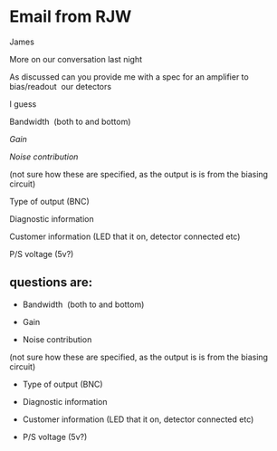 # Email from RJW

James

More on our conversation last night

As discussed can you provide me with a spec for an amplifier to bias/readout  our detectors

I guess

Bandwidth  (both to and bottom)

_Gain_

_Noise contribution_

(not sure how these are specified, as the output is is from the biasing circuit)

Type of output (BNC)

Diagnostic information

Customer information (LED that it on, detector connected etc)

P/S voltage (5v?)

  
## questions are:

- Bandwidth  (both to and bottom)

- Gain

- Noise contribution

(not sure how these are specified, as the output is is from the biasing circuit)

- Type of output (BNC)

- Diagnostic information

- Customer information (LED that it on, detector connected etc)

- P/S voltage (5v?)

